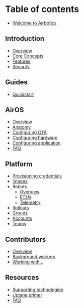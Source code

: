 # Table of contents

* [Welcome to Airbotics](README.md)

## Introduction

* [Overview](introduction/overview.md)
* [Core Concepts](introduction/core-concepts.md)
* [Features](introduction/features.md)
* [Security](introduction/security.md)


## Guides

* [Quickstart](guides/quickstart.md)
<!-- * AirOS Series
    * [Adding ROS 1](guides/yocto-series/ros-noetic-dunfell.md)
    * [Adding your own code](guides/yocto-series/add-your-code.md) -->


## AirOS

* [Overview](airos/overview.md)
* [Anatomy](airos/anatomy.md)
* [Configuring OTA](airos/configure-ota.md)
* [Configuring hardware](airos/hardware.md)
* [Configuring application](airos/add-app.md)
* [FAQ](airos/faq.md)

## Platform

* [Provisioning credentials](platform/provisioning-credentials.md)
* [Images](platform/images.md)
* Robots
    * [Overview](platform/robots/overview.md)
    * [ECUs](platform/robots/ecus.md)
    * [Telemetry](platform/robots/telemetry.md)
* [Rollouts](platform/rollouts.md)
* [Groups](platform/groups.md)
* [Accounts](platform/accounts.md)
* [Teams](platform/teams.md)


## Contributors

* [Overview](contributors/overview.md)
* [Background workers](contributors/background-workers.md)
* [Working with...](contributors/working-with.md)


## Resources

* [Supporting technologies](resources/supporting-technologies.md)
* [Uptane primer](resources/uptane-primer.md)
* [FAQ](resources/faq.md)